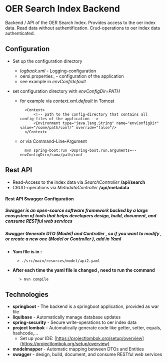 # OER Search Index Backend

Backend / API of the OER Search Index. Provides access to the oer index data. Read data without authentification. Crud-operations to oer index data authenticated.

## Configuration

* Set up the configuration directory
    * _logback.xml_ - Logging-configuration
    * oersi.properties_ - configuration of the application
    * see example in _envConf/default_

* set configuration directory with _envConfigDir=PATH_
    * for example via _context.xml.default_ in Tomcat
            
            <Context>
            	<!-- path to the config-directory that contains all config-files of the application -->
            	<Environment type="java.lang.String" name="envConfigDir" value="/some/path/conf/" override="false"/>
            </Context>

    * or via Command-Line-Argument
    
            mvn spring-boot:run -Dspring-boot.run.arguments=--envConfigDir=/soma/path/conf

## Rest API

* Read-Access to the index data via _SearchController_ **/api/search**
* CRUD-operations via _MetadataController_ **/api/metadata**

#### Rest API Swagger Configuration

##### Swagger is an open-source software framework backed by a large ecosystem of tools that helps developers design, build, document, and consume RESTful web services

##### Swagger Generate DTO (Model) and Controller , so if you want to modify , or create a new one (Model or Controller ), add in **Yaml**  
##### 
 *  **Yam fIle is in :**
      
          > ./src/main/resorces/model/api2.yaml 

*  **After each time the yaml file is changed , need to run the command**
          
          > mvn compile 
          

## Technologies

* **springboot** - The backend is a springboot application, provided as war file
* **liquibase** - Automatically manage database updates
* **spring-security** - Secure write-operations to oer index data
* **project lombok** - Automatically generate code like getter, setter, equals, hashcode,...
     * Set up your IDE: [https://projectlombok.org/setup/overview](https://projectlombok.org/setup/overview)
* **modelmapper** - Automatic mapping between DTOs and Entities
* **swagger** -  design, build, document, and consume RESTful web services
                                    